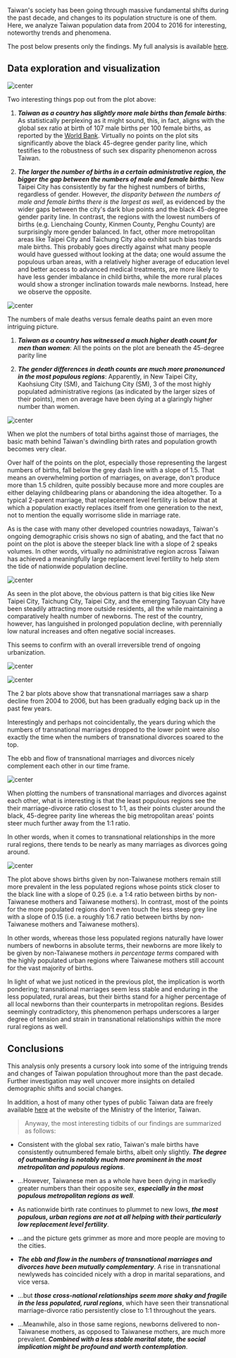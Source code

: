 Taiwan's society has been going through massive fundamental shifts during the past decade, and changes to its population structure is one of them. Here, we analyze Taiwan population data from 2004 to 2016 for interesting, noteworthy trends and phenomena.

The post below presents only the findings. My full analysis is available [here](http://roywangtw.github.io/files/2017-11-19-Changes-in-Taiwan-Population-Visualized.nb.html).

## Data exploration and visualization

![center](http://roywangtw.github.io/images/2017-11-19-male-female-births.png)

Two interesting things pop out from the plot above:

1. ***Taiwan as a country has slightly more male births than female births***: As statistically perplexing as it might sound, this, in fact, aligns with the global sex ratio at birth of 107 male births per 100 female births, as reported by the [World Bank](https://data.worldbank.org/indicator/SP.POP.BRTH.MF?view=chart). Virtually no points on the plot sits significantly above the black 45-degree gender parity line, which testifies to the robustness of such sex disparity phenomenon across Taiwan.

2. ***The larger the number of births in a certain administrative region, the bigger the gap between the numbers of male and female births***: New Taipei City has consistently by far the highest numbers of births, regardless of gender. However, *the disparity between the numbers of male and female births there is the largest as well*, as evidenced by the wider gaps between the city's dark blue points and the black 45-degree gender parity line. In contrast, the regions with the lowest numbers of births (e.g. Lienchaing County, Kinmen County, Penghu County) are surprisingly more gender balanced. In fact, other more metropolitan areas like Taipei City and Taichung City also exhibit such bias towards male births. This probably goes directly against what many people would have guessed without looking at the data; one would assume the populous urban areas, with a relatively higher average of education level and better access to advanced medical treatments, are more likely to have less gender imbalance in child births, while the more rural places would show a stronger inclination towards male newborns. Instead, here we observe the opposite.

![center](http://roywangtw.github.io/images/2017-11-19-male-female-deaths.png)

The numbers of male deaths versus female deaths paint an even more intriguing picture. 

1. ***Taiwan as a country has witnessed a much higher death count for men than women***: All the points on the plot are beneath the 45-degree parity line

2. ***The gender differences in death counts are much more prononunced in the most populous regions***: Apparently, in New Taipei City, Kaohsiung City (SM), and Taichung City (SM), 3 of the most highly populated administrative regions (as indicated by the larger sizes of their points), men on average have been dying at a glaringly higher number than women.

![center](http://roywangtw.github.io/images/2017-11-19-numbers-marriages-births.png)

When we plot the numbers of total births against those of marriages, the basic math behind Taiwan's dwindling birth rates and population growth becomes very clear. 

Over half of the points on the plot, especially those representing the largest numbers of births, fall below the grey dash line with a slope of 1.5. That means an overwhelming portion of marriages, on average, don't produce more than 1.5 children, quite possibly because more and more couples are either delaying childbearing plans or abandoning the idea altogether. To a typical 2-parent marriage, that replacement level fertility is below that at which a population exactly replaces itself from one generation to the next, not to mention the equally worrisome slide in marriage rate.

As is the case with many other developed countries nowadays, Taiwan's ongoing demographic crisis shows no sign of abating, and the fact that no point on the plot is above the steeper black line with a slope of 2 speaks volumes. In other words, virtually no administrative region across Taiwan has achieved a meaningfully large replacement level fertility to help stem the tide of nationwide population decline.

![center](http://roywangtw.github.io/images/2017-11-19-natural-social-increases.png)

As seen in the plot above, the obvious pattern is that big cities like New Taipei City, Taichung City, Taipei City, and the emerging Taoyuan City have been steadily attracting more outside residents, all the while maintaining a comparatively health number of newborns. The rest of the country, however, has languished in prolonged population decline, with perennially low natural increases and often negative social increases.  

This seems to confirm with an overall irreversible trend of ongoing urbanization.

![center](http://roywangtw.github.io/images/2017-11-19-transnational-marriages.png)

![center](http://roywangtw.github.io/images/2017-11-19-transnational-divorces.png)

The 2 bar plots above show that transnational marriages saw a sharp decline from 2004 to 2006, but has been gradually edging back up in the past few years.

Interestingly and perhaps not coincidentally, the years during which the numbers of transnational marriages dropped to the lower point were also exactly the time when the numbers of transnational divorces soared to the top. 

The ebb and flow of transnational marriages and divorces nicely complement each other in our time frame.

![center](http://roywangtw.github.io/images/2017-11-19-transnational-marriages-divorces.png)

When plotting the numbers of transnational marriages and divorces against each other, what is interesting is that the least populous regions see the their marriage-divorce ratio closest to 1:1, as their points cluster around the black, 45-degree parity line whereas the big metropolitan areas' points steer much further away from the 1:1 ratio. 

In other words, when it comes to transnational relationships in the more rural regions, there tends to be nearly as many marriages as divorces going around.

![center](http://roywangtw.github.io/images/2017-11-19-births-moms.png)

The plot above shows births given by non-Taiwanese mothers remain still more prevalent in the less populated regions whose points stick closer to the black line with a slope of 0.25 (i.e. a 1:4 ratio between births by non-Taiwanese mothers and Taiwanese mothers). In contrast, most of the points for the more populated regions don't even touch the less steep grey line with a slope of 0.15 (i.e. a roughly 1:6.7 ratio between births by non-Taiwanese mothers and Taiwanese mothers). 

In other words, whereas those less populated regions naturally have lower numbers of newborns in absolute terms, their newborns are more likely to be given by non-Taiwanese mothers *in percentage terms* compared with the highly populated urban regions where Taiwanese mothers still account for the vast majority of births.  

In light of what we just noticed in the previous plot, the implication is worth pondering; transnational marriages seem less stable and enduring in the less populated, rural areas, but their births stand for a higher percentage of all local newborns than their counterparts in metropolitan regions. Besides seemingly contradictory, this phenomenon perhaps underscores a larger degree of tension and strain in transnational relationships within the more rural regions as well.

## Conclusions

This analysis only presents a cursory look into some of the intriguing trends and changes of Taiwan population throughout more than the past decade. Further investigation may well uncover more insights on detailed demographic shifts and social changes. 

In addition, a host of many other types of public Taiwan data are freely available [here](http://sowf.moi.gov.tw/stat/month/list.htm) at the website of the Ministry of the Interior, Taiwan. 

> Anyway, the most interesting tidbits of our findings are summarized as follows:

- Consistent with the global sex ratio, Taiwan's male births have consistently outnumbered female births, albeit only slightly. ***The degree of outnumbering is notably much more prominent in the most metropolitan and populous regions***.

- ...However, Taiwanese men as a whole have been dying in markedly greater numbers than their opposite sex, ***especially in the most populous metropolitan regions as well***.

- As nationwide birth rate continues to plummet to new lows, ***the most populous, urban regions are not at all helping with their particularly low replacement level fertility***.

- ...and the picture gets grimmer as more and more people are moving to the cities.

- ***The ebb and flow in the numbers of transnational marriages and divorces have been mutually complementary***. A rise in transnational newlyweds has coincided nicely with a drop in marital separations, and vice versa. 

- ...but ***those cross-national relationships seem more shaky and fragile in the less populated, rural regions***, which have seen their transnational marriage-divorce ratio persistently close to 1:1 throughout the years.

- ...Meanwhile, also in those same regions, newborns delivered to non-Taiwanese mothers, as opposed to Taiwanese mothers, are much more prevalent. ***Combined with a less stable marital state, the social implication might be profound and worth contemplation***.
